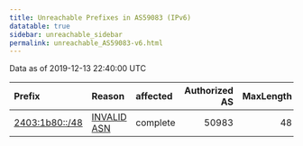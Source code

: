 ```yaml
---
title: Unreachable Prefixes in AS59083 (IPv6)
datatable: true
sidebar: unreachable_sidebar
permalink: unreachable_AS59083-v6.html
---
```


Data as of 2019-12-13 22:40:00 UTC


<div class="datatable-begin"></div>

| Prefix                                                 | Reason                                                                                                | affected   |   Authorized AS |   MaxLength | Anchor                                       |   unreachable /48s |
|:-------------------------------------------------------|:------------------------------------------------------------------------------------------------------|:-----------|----------------:|------------:|:---------------------------------------------|-------------------:|
| [2403:1b80::/48](https://stat.ripe.net/2403:1b80::/48) | [INVALID ASN](https://rpki-validator.ripe.net/announcement-preview?asn=AS59083&prefix=2403:1b80::/48) | complete   |           50983 |          48 | [APNIC](unreachable_APNIC_RPKI_Root-v6.html) |                  1 |

<div class="datatable-end"></div>